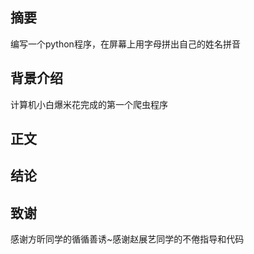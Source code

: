 ## 摘要  
编写一个python程序，在屏幕上用字母拼出自己的姓名拼音

## 背景介绍
计算机小白爆米花完成的第一个爬虫程序

## 正文


## 结论


## 致谢
感谢方昕同学的循循善诱~感谢赵展艺同学的不倦指导和代码
